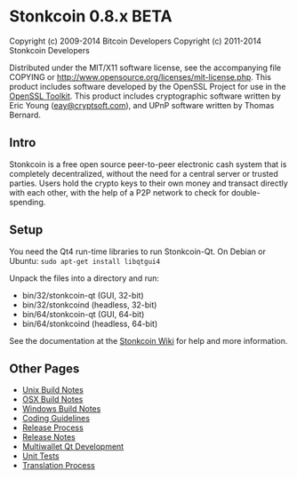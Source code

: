 Stonkcoin 0.8.x BETA
====================

Copyright (c) 2009-2014 Bitcoin Developers
Copyright (c) 2011-2014 Stonkcoin Developers

Distributed under the MIT/X11 software license, see the accompanying
file COPYING or http://www.opensource.org/licenses/mit-license.php.
This product includes software developed by the OpenSSL Project for use in the [OpenSSL Toolkit](http://www.openssl.org/). This product includes
cryptographic software written by Eric Young ([eay@cryptsoft.com](mailto:eay@cryptsoft.com)), and UPnP software written by Thomas Bernard.


Intro
---------------------
Stonkcoin is a free open source peer-to-peer electronic cash system that is
completely decentralized, without the need for a central server or trusted
parties.  Users hold the crypto keys to their own money and transact directly
with each other, with the help of a P2P network to check for double-spending.


Setup
---------------------
You need the Qt4 run-time libraries to run Stonkcoin-Qt. On Debian or Ubuntu:
	`sudo apt-get install libqtgui4`

Unpack the files into a directory and run:

- bin/32/stonkcoin-qt (GUI, 32-bit)
- bin/32/stonkcoind (headless, 32-bit)
- bin/64/stonkcoin-qt (GUI, 64-bit)
- bin/64/stonkcoind (headless, 64-bit)

See the documentation at the [Stonkcoin Wiki](http://stonkcoin.info)
for help and more information.


Other Pages
---------------------
- [Unix Build Notes](build-unix.md)
- [OSX Build Notes](build-osx.md)
- [Windows Build Notes](build-msw.md)
- [Coding Guidelines](coding.md)
- [Release Process](release-process.md)
- [Release Notes](release-notes.md)
- [Multiwallet Qt Development](multiwallet-qt.md)
- [Unit Tests](unit-tests.md)
- [Translation Process](translation_process.md)
